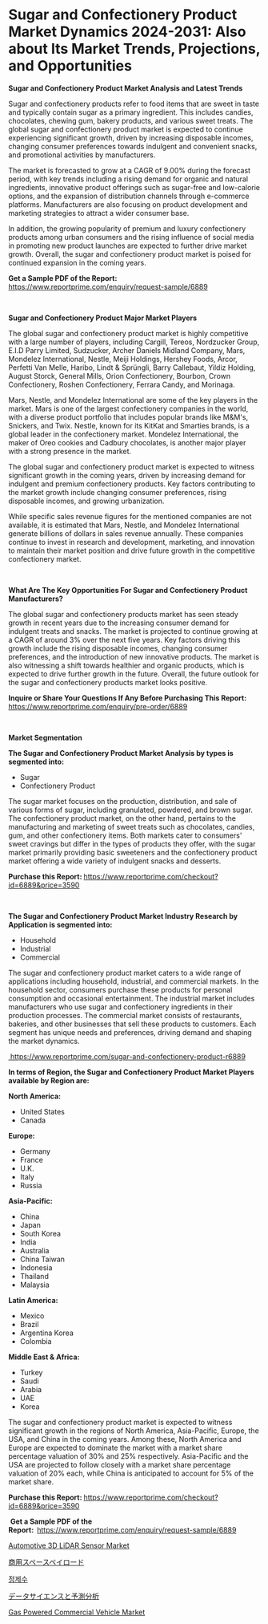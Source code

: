 <p><h1>Sugar and Confectionery Product Market Dynamics 2024-2031: Also about Its Market Trends, Projections, and Opportunities</h1></p><p><strong>Sugar and Confectionery Product Market Analysis and Latest Trends</strong></p>
<p><p>Sugar and confectionery products refer to food items that are sweet in taste and typically contain sugar as a primary ingredient. This includes candies, chocolates, chewing gum, bakery products, and various sweet treats. The global sugar and confectionery product market is expected to continue experiencing significant growth, driven by increasing disposable incomes, changing consumer preferences towards indulgent and convenient snacks, and promotional activities by manufacturers.</p><p>The market is forecasted to grow at a CAGR of 9.00% during the forecast period, with key trends including a rising demand for organic and natural ingredients, innovative product offerings such as sugar-free and low-calorie options, and the expansion of distribution channels through e-commerce platforms. Manufacturers are also focusing on product development and marketing strategies to attract a wider consumer base.</p><p>In addition, the growing popularity of premium and luxury confectionery products among urban consumers and the rising influence of social media in promoting new product launches are expected to further drive market growth. Overall, the sugar and confectionery product market is poised for continued expansion in the coming years.</p></p>
<p><strong>Get a Sample PDF of the Report:&nbsp;</strong> <a href="https://www.reportprime.com/enquiry/request-sample/6889">https://www.reportprime.com/enquiry/request-sample/6889</a></p>
<p>&nbsp;</p>
<p><strong>Sugar and Confectionery Product Major Market Players</strong></p>
<p><p>The global sugar and confectionery product market is highly competitive with a large number of players, including Cargill, Tereos, Nordzucker Group, E.I.D Parry Limited, Sudzucker, Archer Daniels Midland Company, Mars, Mondelez International, Nestle, Meiji Holdings, Hershey Foods, Arcor, Perfetti Van Melle, Haribo, Lindt & Sprüngli, Barry Callebaut, Yildiz Holding, August Storck, General Mills, Orion Confectionery, Bourbon, Crown Confectionery, Roshen Confectionery, Ferrara Candy, and Morinaga.</p><p>Mars, Nestle, and Mondelez International are some of the key players in the market. Mars is one of the largest confectionery companies in the world, with a diverse product portfolio that includes popular brands like M&M's, Snickers, and Twix. Nestle, known for its KitKat and Smarties brands, is a global leader in the confectionery market. Mondelez International, the maker of Oreo cookies and Cadbury chocolates, is another major player with a strong presence in the market.</p><p>The global sugar and confectionery product market is expected to witness significant growth in the coming years, driven by increasing demand for indulgent and premium confectionery products. Key factors contributing to the market growth include changing consumer preferences, rising disposable incomes, and growing urbanization.</p><p>While specific sales revenue figures for the mentioned companies are not available, it is estimated that Mars, Nestle, and Mondelez International generate billions of dollars in sales revenue annually. These companies continue to invest in research and development, marketing, and innovation to maintain their market position and drive future growth in the competitive confectionery market.</p></p>
<p>&nbsp;</p>
<p><strong>What Are The Key Opportunities For Sugar and Confectionery Product Manufacturers?</strong></p>
<p><p>The global sugar and confectionery products market has seen steady growth in recent years due to the increasing consumer demand for indulgent treats and snacks. The market is projected to continue growing at a CAGR of around 3% over the next five years. Key factors driving this growth include the rising disposable incomes, changing consumer preferences, and the introduction of new innovative products. The market is also witnessing a shift towards healthier and organic products, which is expected to drive further growth in the future. Overall, the future outlook for the sugar and confectionery products market looks positive.</p></p>
<p><strong>Inquire or Share Your Questions If Any Before Purchasing This Report:</strong> <a href="https://www.reportprime.com/enquiry/pre-order/6889">https://www.reportprime.com/enquiry/pre-order/6889</a></p>
<p>&nbsp;</p>
<p><strong>Market Segmentation</strong></p>
<p><strong>The Sugar and Confectionery Product Market Analysis by types is segmented into:</strong></p>
<p><ul><li>Sugar</li><li>Confectionery Product</li></ul></p>
<p><p>The sugar market focuses on the production, distribution, and sale of various forms of sugar, including granulated, powdered, and brown sugar. The confectionery product market, on the other hand, pertains to the manufacturing and marketing of sweet treats such as chocolates, candies, gum, and other confectionery items. Both markets cater to consumers' sweet cravings but differ in the types of products they offer, with the sugar market primarily providing basic sweeteners and the confectionery product market offering a wide variety of indulgent snacks and desserts.</p></p>
<p><strong>Purchase this Report:&nbsp;</strong><a href="https://www.reportprime.com/checkout?id=6889&price=3590">https://www.reportprime.com/checkout?id=6889&price=3590</a></p>
<p>&nbsp;</p>
<p><strong>The Sugar and Confectionery Product Market Industry Research by Application is segmented into:</strong></p>
<p><ul><li>Household</li><li>Industrial</li><li>Commercial</li></ul></p>
<p><p>The sugar and confectionery product market caters to a wide range of applications including household, industrial, and commercial markets. In the household sector, consumers purchase these products for personal consumption and occasional entertainment. The industrial market includes manufacturers who use sugar and confectionery ingredients in their production processes. The commercial market consists of restaurants, bakeries, and other businesses that sell these products to customers. Each segment has unique needs and preferences, driving demand and shaping the market dynamics.</p></p>
<p><a href="https://www.reportprime.com/sugar-and-confectionery-product-r6889">&nbsp;https://www.reportprime.com/sugar-and-confectionery-product-r6889</a></p>
<p><strong>In terms of Region, the Sugar and Confectionery Product Market Players available by Region are:</strong></p>
<p>
    <p> <strong> North America: </strong>
        <ul>
            <li>United States</li>
            <li>Canada</li>
        </ul>
        </p> 
    <p> <strong> Europe: </strong>
        <ul>
            <li>Germany</li>
            <li>France</li>
            <li>U.K.</li>
            <li>Italy</li>
            <li>Russia</li>
        </ul>
        </p> 
    <p> <strong> Asia-Pacific: </strong>
        <ul>
            <li>China</li>
            <li>Japan</li>
            <li>South Korea</li>
            <li>India</li>
            <li>Australia</li>
            <li>China Taiwan</li>
            <li>Indonesia</li>
            <li>Thailand</li>
            <li>Malaysia</li>
        </ul>
        </p> 
    <p> <strong> Latin America: </strong>
        <ul>
            <li>Mexico</li>
            <li>Brazil</li>
            <li>Argentina Korea</li>
            <li>Colombia</li>
        </ul>
        </p> 
    <p> <strong> Middle East & Africa: </strong>
        <ul>
            <li>Turkey</li>
            <li>Saudi</li>
            <li>Arabia</li>
            <li>UAE</li>
            <li>Korea</li>
        </ul>
    </p>
    </p>
<p><p>The sugar and confectionery product market is expected to witness significant growth in the regions of North America, Asia-Pacific, Europe, the USA, and China in the coming years. Among these, North America and Europe are expected to dominate the market with a market share percentage valuation of 30% and 25% respectively. Asia-Pacific and the USA are projected to follow closely with a market share percentage valuation of 20% each, while China is anticipated to account for 5% of the market share.</p></p>
<p><strong>Purchase this Report: </strong><a href="https://www.reportprime.com/checkout?id=6889&price=3590">https://www.reportprime.com/checkout?id=6889&price=3590</a></p>
<p>&nbsp;<strong>Get a Sample PDF of the Report:&nbsp;&nbsp;</strong><a href="https://www.reportprime.com/enquiry/request-sample/6889">https://www.reportprime.com/enquiry/request-sample/6889</a></p>
<p><strong></strong></p>
<p><p><a href="https://www.linkedin.com/pulse/automotive-3d-lidar-sensor-market-challenges-opportunities-hthte?trackingId=%2Fky8F6bgl9wu9ikXEWHotA%3D%3D">Automotive 3D LiDAR Sensor Market</a></p><p><a href="https://medium.com/@wesleyeilly8796202/%E5%95%86%E6%A5%AD%E5%AE%87%E5%AE%99%E3%83%9A%E3%82%A4%E3%83%AD%E3%83%BC%E3%83%89%E5%B8%82%E5%A0%B4-%E6%88%90%E5%8A%9F%E3%81%99%E3%82%8B%E3%83%93%E3%82%B8%E3%83%8D%E3%82%B9%E6%88%A6%E7%95%A5%E3%81%AE%E9%8D%B52031%E5%B9%B4%E3%81%BE%E3%81%A7%E3%81%AE%E4%BA%88%E6%B8%AC-0ec8db3dd395">商用スペースペイロード</a></p><p><a href="https://medium.com/@dellkoepp03/%EC%A0%95%EC%A0%9C%EC%88%98-%EC%8B%9C%EC%9E%A5-%EA%B2%BD%EC%9F%81-%EB%B6%84%EC%84%9D-%EC%8B%9C%EC%9E%A5-%EB%8F%99%ED%96%A5-%EB%B0%8F-2031%EB%85%84%EA%B9%8C%EC%A7%80%EC%9D%98-%EC%98%88%EC%B8%A1-6a2813cbeca7">정제수</a></p><p><a href="https://medium.com/@nicolaseller56452023/%E3%83%87%E3%83%BC%E3%82%BF%E3%82%B5%E3%82%A4%E3%82%A8%E3%83%B3%E3%82%B9%E3%81%A8%E4%BA%88%E6%B8%AC%E5%88%86%E6%9E%90%E5%B8%82%E5%A0%B4%E3%81%AE%E8%A6%8F%E6%A8%A1-%E5%B8%82%E5%A0%B4%E5%8B%95%E5%90%91%E3%81%A8%E5%B8%82%E5%A0%B4%E4%BA%88%E6%B8%AC-2024%E5%B9%B4%E3%81%8B%E3%82%892031%E5%B9%B4%E3%81%BE%E3%81%A7-cff7942a727a">データサイエンスと予測分析</a></p><p><a href="https://www.linkedin.com/pulse/gas-powered-commercial-vehicle-market-share-amp-new-trends-s54oe?trackingId=RLQktxmXrwPW5xLctfSvAA%3D%3D">Gas Powered Commercial Vehicle Market</a></p></p>